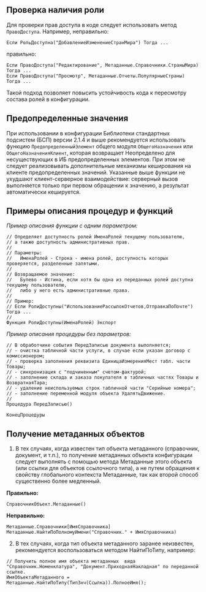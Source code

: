 ## Проверка наличия роли
Для проверки прав доступа в коде следует использовать метод `ПравоДоступа`.
Например, неправильно:
```bsl
Если РольДоступна("ДобавлениеИзменениеСтранМира") Тогда ...
```
правильно:
```bsl
Если ПравоДоступа("Редактирование", Метаданные.Справочники.СтраныМира) Тогда ...
Если ПравоДоступа("Просмотр", Метаданные.Отчеты.ПопулярныеСтраны) Тогда ...
```
Такой подход позволяет повысить устойчивость кода к пересмотру состава ролей в конфигурации.

## Предопределенные значения
При использовании в конфигурации Библиотеки стандартных подсистем (БСП) версии 2.1.4 и выше рекомендуется использовать функцию `ПредопределенныйЭлемент` общего модуля `ОбщегоНазначения` или `ОбщегоНазначенияКлиент`, которая возвращает Неопределено для несуществующих в ИБ предопределенных элементов. При этом не следует реализовывать дополнительные механизмы кеширования на клиенте предопределенных значений. Указанные выше функции не ухудшают клиент-серверное взаимодействие: серверный вызов выполняется только при первом обращении к значению, а результат автоматически кешируется.

## Примеры описания процедур и функций
*Пример описания функции с одним параметром:*
```bsl
// Определяет доступность ролей ИменаРолей текущему пользователю,
// а также доступность административных прав.
//
// Параметры:
//   ИменаРолей - Строка - имена ролей, доступность которых проверяется, разделенные запятыми.
//
// Возвращаемое значение:
//   Булево - Истина, если хотя бы одна из переданных ролей доступна текущему пользователю,
//   либо у него есть административные права.
//
// Пример:
// Если РолиДоступны("ИспользованиеРассылокОтчетов,ОтправкаПоПочте") Тогда ...
//
Функция РолиДоступны(ИменаРолей) Экспорт 
```
*Пример описания процедуры без параметров:*
```bsl
// В обработчике события ПередЗаписью документа выполняется;
// - очистка табличной части услуги, в случае если указан договор с комиссионером;
// - проверка заполнения реквизита ЕдиницаИзмеренияМест табл. части Товары;
// - синхронизация с "подчиненным" счетом-фактурой;
// - заполнение склада и заказа покупателя в табличных частях Товары и ВозвратнаяТара;
// - удаление неиспользуемых строк табличной части "Серийные номера";
// - заполнение переменной модуля объекта УдалятьДвижение.
//
Процедура ПередЗаписью() 

КонецПроцедуры
```

## Получение метаданных объектов

1. В тех случаях, когда известен тип объекта метаданного (справочник, документ, и т.п.), то получение метаданных объекта конфигурации следует выполнять с помощью метода Метаданные этого объекта (или ссылки для объектов ссылочного типа), а не путем обращения к свойству глобального контекста Метаданные, так как второй способ существенно более медленный.

**Правильно:**
```bsl
СправочникОбъект.Метаданные()
```
**Неправильно:**
```bsl
Метаданные.Справочники[ИмяСправочника]
Метаданные.НайтиПоПолномуИмени("Справочник." + ИмяСправочника)
```
2. В тех случаях, когда тип объекта метаданного заранее неизвестен, рекомендуется воспользоваться методом НайтиПоТипу, например:
```bsl
// Получить полное имя объекта метаданных  вида "Справочник.Номенклатура", "Документ.ПриходнаяНакладная" по переданной ссылке.
ИмяОбъектаМетаданного = Метаданные.НайтиПоТипу(ТипЗнч(Ссылка)).ПолноеИмя();
```
